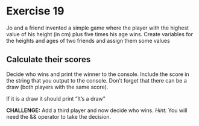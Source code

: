 # Exercise 19

Jo and a friend invented a simple game where the player with the highest value of his height (in cm) plus five times his age wins.
Create variables for the heights and ages of two friends and assign them some values

## Calculate their scores
Decide who wins and print the winner to the console. Include the score in the string that you output to the console. Don’t forget that there can be a draw (both players with the same score).

If it is a draw it should print “It’s a draw”

**CHALLENGE:** Add a third player and now decide who wins.
_Hint:_ You will need the && operator to take the decision.
